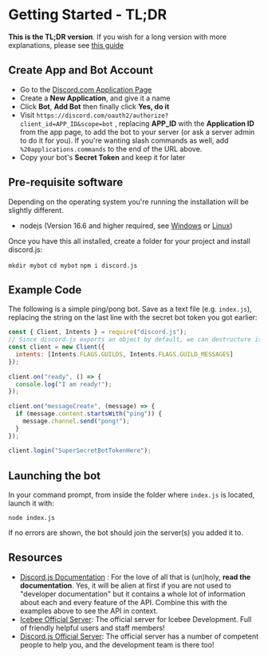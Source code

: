 # Getting Started - TL;DR

**This is the TL;DR version**. If you wish for a long version with more explanations, please see [this guide](getting-started-long-version.md)

## Create App and Bot Account

* Go to the [Discord.com Application Page](https://discord.com/developers/applications/me)
* Create a **New Application**, and give it a name
* Click **Bot**, **Add Bot** then finally click **Yes, do it**
* Visit `https://discord.com/oauth2/authorize?client_id=APP_ID&scope=bot` , replacing **APP\_ID** with the **Application ID** from the app page, to add the bot to your server \(or ask a server admin to do it for you\). If you're wanting slash commands as well, add `%20applications.commands` to the end of the URL above.
* Copy your bot's **Secret Token** and keep it for later

## Pre-requisite software

Depending on the operating system you're running the installation will be slightly different.

* nodejs \(Version 16.6 and higher required, see [Windows](https://nodejs.org/en/download/) or [Linux](https://nodejs.org/en/download/package-manager/)\)

Once you have this all installed, create a folder for your project and install discord.js:

`mkdir mybot` `cd mybot` `npm i discord.js`

## Example Code

The following is a simple ping/pong bot. Save as a text file \(e.g. `index.js`\), replacing the string on the last line with the secret bot token you got earlier:

```js
const { Client, Intents } = require("discord.js");
// Since discord.js exports an object by default, we can destructure it. Read up more here https://developer.mozilla.org/en-US/docs/Web/JavaScript/Reference/Operators/Destructuring_assignment
const client = new Client({
  intents: [Intents.FLAGS.GUILDS, Intents.FLAGS.GUILD_MESSAGES]
});
 
client.on("ready", () => {
  console.log("I am ready!");
});
 
client.on("messageCreate", (message) => {
  if (message.content.startsWith("ping")) {
    message.channel.send("pong!");
  }
});
 
client.login("SuperSecretBotTokenHere");
```

## Launching the bot

In your command prompt, from inside the folder where `index.js` is located, launch it with:

`node index.js`

If no errors are shown, the bot should join the server\(s\) you added it to.

## Resources

* [Discord.js Documentation](http://discord.js.org) : For the love of all that is \(un\)holy, **read the documentation**. Yes, it will be alien at first if you are not used to "developer documentation" but it contains a whole lot of information about each and every feature of the API. Combine this with the examples above to see the API in context.
* [Icebee Official Server](https://icebee.xyz/discord): The official server for Icebee Development. Full of friendly helpful users and staff members!
* [Discord.js Official Server](https://discord.gg/bRCvFy9): The official server has a number of competent people to help you, and the development team is there too!
